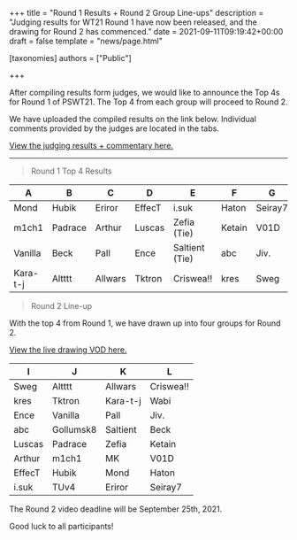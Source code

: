 +++
title = "Round 1 Results + Round 2 Group Line-ups"
description = "Judging results for WT21 Round 1 have now been released, and the drawing for Round 2 has commenced."
date = 2021-09-11T09:19:42+00:00
draft = false
template = "news/page.html"

[taxonomies]
authors = ["Public"]

+++

After compiling results form judges, we would like to announce the Top 4s for Round 1 of PSWT21. The Top 4
from each group will proceed to Round 2.

We have uploaded the compiled results on the link below. Individual comments provided by the judges are located in the tabs.

[View the judging results + commentary here.](https://docs.google.com/spreadsheets/d/1TN_Fq9f0KfE7lsVhWbqeeACF7lmyL0LR/edit#gid=1561197381)

---

> Round 1 Top 4 Results

| A        | B       | C       | D      | E              | F      | G       | H         |
| -------- | ------- | ------- | ------ | -------------- | ------ | ------- | --------- |
| Mond     | Hubik   | Eriror  | EffecT | i.suk          | Haton  | Seiray7 | TUv4      |
| m1ch1    | Padrace | Arthur  | Luscas | Zefia (Tie)    | Ketain | V01D    | MK        |
| Vanilla  | Beck    | Pall    | Ence   | Saltient (Tie) | abc    | Jiv.    | Gollumsk8 |
| Kara-t-j | Altttt  | Allwars | Tktron | Criswea!!      | kres   | Sweg    | Wabi      |

> Round 2 Line-up

With the top 4 from Round 1, we have drawn up into four groups for Round 2.

[View the live drawing VOD here.](https://www.youtube.com/watch?v=nf0WbfTwCGM)

| I      | J         | K        | L         |
| ------ | --------- | -------- | --------- |
| Sweg   | Altttt    | Allwars  | Criswea!! |
| kres   | Tktron    | Kara-t-j | Wabi      |
| Ence   | Vanilla   | Pall     | Jiv.      |
| abc    | Gollumsk8 | Saltient | Beck      |
| Luscas | Padrace   | Zefia    | Ketain    |
| Arthur | m1ch1     | MK       | V01D      |
| EffecT | Hubik     | Mond     | Haton     |
| i.suk  | TUv4      | Eriror   | Seiray7   |

The Round 2 video deadline will be September 25th, 2021.

Good luck to all participants!
